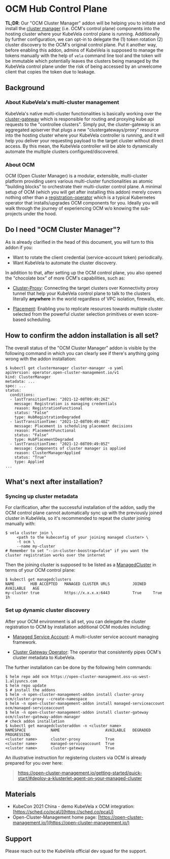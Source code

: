 # OCM Hub Control Plane

__TL;DR__: Our "OCM Cluster Manager" addon will be helping you to initiate 
and install the [cluster manager](https://open-cluster-management.io/getting-started/core/cluster-manager/)
(i.e. OCM's control plane) components into the hosting cluster where your 
KubeVela control plane is running. Additionally by further configuration, 
we can opt-in to delegate the (1) token rotation (2) cluster discovery to 
the OCM's original control plane. Put it another way, before enabling this 
addon, admins of KubeVela is supposed to manage the tokens manually with the 
help of `vela` command line tool and the token will be immutable which 
potentially leaves the clusters being managed by the KubeVela control plane 
under the risk of being accessed by an unwelcome client that copies the token 
due to leakage.

## Background

### About KubeVela's multi-cluster management

KubeVela's native multi-cluster functionalities is basically working over
the [cluster-gateway](https://github.com/oam-dev/cluster-gateway) which is
responsible for routing and proxying kube api requests to the "controllee
clusters". Simply put, the cluster-gateway is an aggregated apiserver that
plugs a new "clustergateways/proxy" resource into the hosting cluster where
your KubeVela controller is running, and it will help you deliver your 
requesting payload to the target cluster without direct access. By this mean,
the KubeVela controller will be able to dynamically automate the multiple 
clusters configured/discovered.

### About OCM

OCM (Open Cluster Manager) is a modular, extensible, multi-cluster
platform providing users various multi-cluster functionalities as atomic
"building blocks" to orchestrate their multi-cluster control plane.
A minimal setup of OCM (which you will get after installing this addon)
merely covers nothing other than a [registration-operator](https://github.com/open-cluster-management-io/registration-operator)
which is a typical Kubernetes operator that installs/upgrades OCM components
for you. Ideally you will walk through the journey of experiencing OCM
w/o knowing the sub-projects under the hood.

## Do I need "OCM Cluster Manager"?

As is already clarified in the head of this document, you will turn to this 
addon if you:

- Want to rotate the client credential (service-account token) periodically.
- Want KubeVela to automate the cluster discovery.

In addition to that, after setting up the OCM control plane, you also opened
the "chocolate box" of more OCM's capabilities, such as:

- [Cluster-Proxy](https://github.com/open-cluster-management-io/cluster-proxy): 
  Connecting the target clusters over Konnectivity proxy tunnel that help your
  KubeVela control plane to talk to the clusters literally __anywhere__ in the
  world regardless of VPC isolation, firewalls, etc. 
  
- [Placement](https://github.com/open-cluster-management-io/placement): 
  Enabling you to replicate resources towards multiple cluster selected from the
  powerful cluster selection primitives or even score-based scheduling.
  
## How to confirm the addon installation is all set?

The overall status of the "OCM Cluster Manager" addon is visible by the 
following command in which you can clearly see if there's anything going wrong
with the addon installation:

```shell
$ kubectl get clustermanager cluster-manager -o yaml
apiVersion: operator.open-cluster-management.io/v1
kind: ClusterManager
metadata: ...
spec: ...
status:
  conditions:
  - lastTransitionTime: "2021-12-08T09:49:26Z"
    message: Registration is managing credentials
    reason: RegistrationFunctional
    status: "False"
    type: HubRegistrationDegraded
  - lastTransitionTime: "2021-12-08T09:49:40Z"
    message: Placement is scheduling placement decisions
    reason: PlacementFunctional
    status: "False"
    type: HubPlacementDegraded
  - lastTransitionTime: "2021-12-08T09:49:05Z"
    message: Components of cluster manager is applied
    reason: ClusterManagerApplied
    status: "True"
    type: Applied
...    
```

## What's next after installation?

### Syncing up cluster metadata

For clarification, after the successful installation of the addon, sadly the OCM 
control plane cannot automatically sync up with the previously joined cluster in
KubeVela, so it's recommended to repeat the cluster joining manually with:

```shell
$ vela cluster join \
     <path to the kubeconfig of your joining managed cluster> \
     -t ocm \
     --name my-cluster
# Remember to set "--in-cluster-boostrap=false" if you want the cluster registration works over the internet
```

Then the joining cluster is supposed to be listed as a [ManagedCluster](https://open-cluster-management.io/concepts/managedcluster/)
in terms of your OCM control plane:

```shell
$ kubectl get managedclusters
NAME       HUB ACCEPTED   MANAGED CLUSTER URLS          JOINED   AVAILABLE   AGE
my-cluster true           https://x.x.x.x:6443          True     True        1h
```

### Set up dynamic cluster discovery

After your OCM environment is all set, you can delegate the cluster registration
to OCM by installation additional OCM modules including:

- [Managed Service Account](https://github.com/open-cluster-management-io/managed-serviceaccount):
  A multi-cluster service account managing framework.

- [Cluster Gateway Operator](https://github.com/oam-dev/cluster-gateway/tree/master/cmd/addon-manager):
  The operator that consistently pipes OCM's cluster metadata to KubeVela.

The further installation can be done by the following helm commands:

```shell
$ helm repo add ocm https://open-cluster-management.oss-us-west-1.aliyuncs.com
$ helm repo update
$ # install the addons
$ helm -n open-cluster-management-addon install cluster-proxy ocm/cluster-proxy --create-namespace
$ helm -n open-cluster-management-addon install managed-serviceaccount ocm/managed-serviceaccount
$ helm -n open-cluster-management-addon install cluster-gateway ocm/cluster-gateway-addon-manager
# check addon installation
$ kubectl get managedclusteraddon -n <cluster name> 
NAMESPACE           NAME                    AVAILABLE   DEGRADED   PROGRESSING
<cluster name>      cluster-proxy           True     
<cluster name>      managed-serviceaccount  True     
<cluster name>      cluster-gateway         True  
```

An illustrative instruction for registering clusters via OCM is already 
prepared for you over here:

> https://open-cluster-management.io/getting-started/quick-start/#deploy-a-klusterlet-agent-on-your-managed-cluster


## Materials

- KubeCon 2021 China - demo KubeVela x OCM integration: [https://sched.co/pcaU](https://sched.co/pcaU)
- Open-Cluster-Management home page: [https://open-cluster-management.io/](https://open-cluster-management.io/)

## Support

Please reach out to the KubeVela official dev squad for the support.


